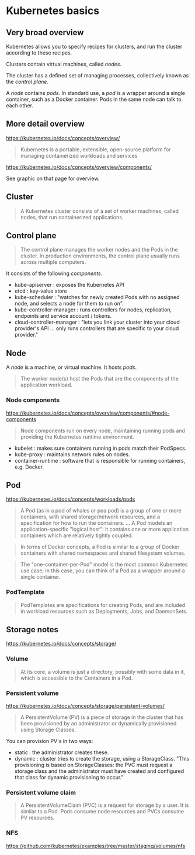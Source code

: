 # Kubernetes basics

## Very broad overview

Kubernetes allows you to specify recipes for clusters, and run the cluster
according to these recipes.

Clusters contain virtual machines, called *nodes*.

The cluster has a defined set of managing processes, collectively known as the *control plane*.

A *node* contains *pods*.  In standard use, a *pod* is a wrapper around
a single container, such as a Docker container.  Pods in the same node can
talk to each other.

## More detail overview

<https://kubernetes.io/docs/concepts/overview/>

> Kubernetes is a portable, extensible, open-source platform for managing
> containerized workloads and services

<https://kubernetes.io/docs/concepts/overview/components/>

See graphic on that page for overview.

## Cluster

> A Kubernetes cluster consists of a set of worker machines, called nodes,
> that run containerized applications.

## Control plane

> The control plane manages the worker nodes and the Pods in the cluster. In
> production environments, the control plane usually runs across multiple
> computers.

It consists of the following *components*.

* kube-apiserver : exposes the Kubernetes API
* etcd : key-value store
* kube-scheduler : "watches for newly created Pods with no assigned node, and
  selects a node for them to run on".
* kube-controller-manager : runs controllers for nodes, replication, endpoints
  and service account / tokens.
* cloud-controller-manager : "lets you link your cluster into your cloud
  provider's API ... only runs controllers that are specific to your cloud
  provider."

## Node

A *node* is a machine, or virtual machine.  It hosts *pods*.

> The worker node(s) host the Pods that are the components of the application
> workload.

### Node components

<https://kubernetes.io/docs/concepts/overview/components/#node-components>

> Node components run on every node, maintaining running pods and providing
> the Kubernetes runtime environment.

* kubelet : makes sure containers running in pods match their PodSpecs.
* kube-proxy : maintains network rules on nodes.
* container-runtime : software that is responsible for running containers,
  e.g. Docker.

## Pod

<https://kubernetes.io/docs/concepts/workloads/pods>

> A Pod (as in a pod of whales or pea pod) is a group of one or more
> containers, with shared storage/network resources, and a specification for
> how to run the containers. ... A Pod models an application-specific "logical
> host": it contains one or more application containers which are relatively
> tightly coupled.

> In terms of Docker concepts, a Pod is similar to a group of Docker
> containers with shared namespaces and shared filesystem volumes.

> The "one-container-per-Pod" model is the most common Kubernetes use case; in
> this case, you can think of a Pod as a wrapper around a single container.

### PodTemplate

> PodTemplates are specifications for creating Pods, and are included in
> workload resources such as Deployments, Jobs, and DaemonSets.

## Storage notes

<https://kubernetes.io/docs/concepts/storage/>

### Volume

> At its core, a volume is just a directory, possibly with some data in it,
> which is accessible to the Containers in a Pod.

### Persistent volume

<https://kubernetes.io/docs/concepts/storage/persistent-volumes/>

> A PersistentVolume (PV) is a piece of storage in the cluster that has been
> provisioned by an administrator or dynamically provisioned using Storage
> Classes.

You can provision PV's in two ways:

* static : the administrator creates these.
* dynamic : cluster tries to create the storage, using a StorageClass. "This
  provisioning is based on StorageClasses: the PVC must request a storage
  class and the administrator must have created and configured that class for
  dynamic provisioning to occur."

### Persistent volume claim

> A PersistentVolumeClaim (PVC) is a request for storage by a user. It is
> similar to a Pod. Pods consume node resources and PVCs consume PV resources.


### NFS

<https://github.com/kubernetes/examples/tree/master/staging/volumes/nfs>
